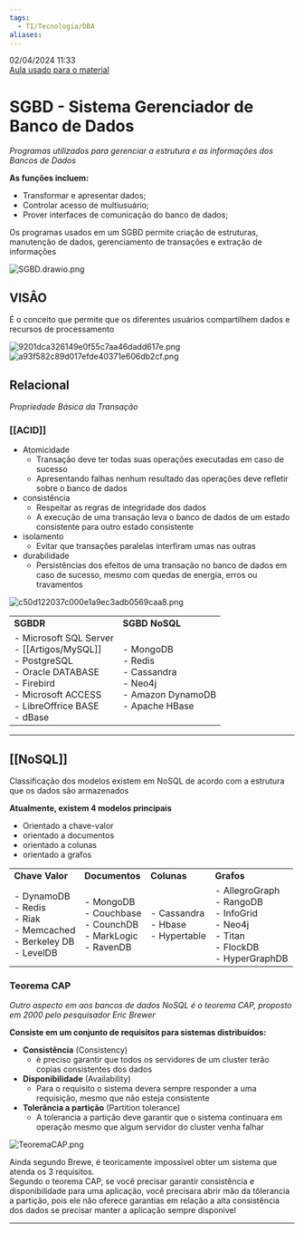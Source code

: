 ```yaml
---
tags:
  - TI/Tecnologia/DBA
aliases:
---
```

02/04/2024 11:33  
[Aula usado para o material](https://www.youtube.com/watch?v=2oFepn1KXQM "https://www.youtube.com/watch?v=2oFepn1KXQM")

# SGBD - Sistema Gerenciador de Banco de Dados

_Programas utilizados para gerenciar a estrutura e as informações dos Bancos de Dados_

**As funções incluem:**

- Transformar e apresentar dados;
- Controlar acesso de multiusuário;
- Prover interfaces de comunicação do banco de dados;

Os programas usados em um SGBD permite criação de estruturas, manutenção de dados, gerenciamento de transações e extração de informações

![SGBD.drawio.png](file:///C:/Users/marcos_alexandre/.config/joplin-desktop/resources/5b8a048ea26b43dd82d091ed0d6c0177.png)

## VISÂO

É o conceito que permite que os diferentes usuários compartilhem dados e recursos de processamento

![9201dca326149e0f55c7aa46dadd617e.png](file:///C:/Users/marcos_alexandre/.config/joplin-desktop/resources/385521532bf547e383fbe62eb7b1ee95.png)![a93f582c89d017efde40371e606db2cf.png](file:///C:/Users/marcos_alexandre/.config/joplin-desktop/resources/a888cb955e7e4024a6a5cc4e10c6cff8.png)

## Relacional

_Propriedade Básica da Transação_

### [[ACID]]

- Atomicidade
    - Transação deve ter todas suas operações executadas em caso de sucesso
    - Apresentando falhas nenhum resultado das operações deve refletir sobre o banco de dados
- consistência
    - Respeitar as regras de integridade dos dados
    - A execução de uma transação leva o banco de dados de um estado consistente para outro estado consistente
- isolamento
    - Evitar que transações paralelas interfiram umas nas outras
- durabilidade
    - Persistências dos efeitos de uma transação no banco de dados em caso de sucesso, mesmo com quedas de energia, erros ou travamentos

![c50d122037c000e1a9ec3adb0569caa8.png](file:///C:/Users/marcos_alexandre/.config/joplin-desktop/resources/86263b5879664ea0ad88440f3a88d673.png)

|                                                                                                                                                  |                                                                                       |
| ------------------------------------------------------------------------------------------------------------------------------------------------ | ------------------------------------------------------------------------------------- |
| **SGBDR**                                                                                                                                        | **SGBD NoSQL**                                                                        |
| - Microsoft SQL Server<br>- [[Artigos/MySQL]]<br>- PostgreSQL<br>- Oracle DATABASE<br>- Firebird<br>- Microsoft ACCESS<br>- LibreOffrice BASE<br>- dBase | - MongoDB<br>- Redis<br>- Cassandra<br>- Neo4j<br>- Amazon DynamoDB<br>- Apache HBase |

---

## [[NoSQL]]

Classificação dos modelos existem em NoSQL de acordo com a estrutura que os dados são armazenados

**Atualmente, existem 4 modelos principais**

- Orientado a chave-valor
- orientado a documentos
- orientado a colunas
- orientado a grafos

|   |   |   |   |
|---|---|---|---|
|**Chave Valor**|**Documentos**|**Colunas**|**Grafos**|
|- DynamoDB<br>- Redis<br>- Riak<br>- Memcached<br>- Berkeley DB<br>- LevelDB|- MongoDB<br>- Couchbase<br>- CounchDB<br>- MarkLogic<br>- RavenDB|- Cassandra<br>- Hbase<br>- Hypertable|- AllegroGraph<br>- RangoDB<br>- InfoGrid<br>- Neo4j<br>- Titan<br>- FlockDB<br>- HyperGraphDB|

### Teorema CAP

_Outro aspecto em aos bancos de dados NoSQL é o teorema CAP, proposto em 2000 pelo pesquisador Eric Brewer_

**Consiste em um conjunto de requisitos para sistemas distribuídos:**

- **Consistência** (Consistency)
    - è preciso garantir que todos os servidores de um cluster terão copias consistentes dos dados
- **Disponibilidade** (Availability)
    - Para o requisito o sistema devera sempre responder a uma requisição, mesmo que não esteja consistente
- **Tolerância a partição** (Partition tolerance)
    - A tolerancia a partição deve garantir que o sistema continuara em operação mesmo que algum servidor do cluster venha falhar

![TeoremaCAP.png](file:///C:/Users/marcos_alexandre/.config/joplin-desktop/resources/1408d50b0e3747a3acf9b356df14ab78.png)

Ainda segundo Brewe, é teoricamente impossível obter um sistema que atenda os 3 requisitos.  
Segundo o teorema CAP, se você precisar garantir consistência e disponibilidade para uma aplicação, você precisara abrir mão da tôlerancia a partição, pois ele não oferece garantias em relação a alta consistência dos dados se precisar manter a aplicação sempre disponivel

---